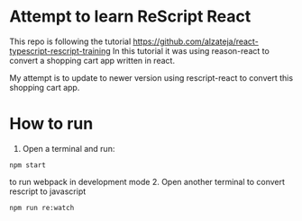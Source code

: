 # Attempt to learn ReScript React

This repo is following the tutorial https://github.com/alzateja/react-typescript-rescript-training
In this tutorial it was using reason-react to convert a shopping cart app written in react.

My attempt is to update to newer version using rescript-react to convert this shopping cart app.

# How to run
1. Open a terminal and run:
```
npm start
```
to run webpack in development mode
2. Open another terminal to convert rescript to javascript
```
npm run re:watch
```


